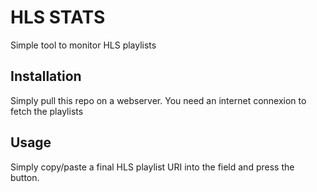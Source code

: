 # HLS STATS

Simple tool to monitor HLS playlists

## Installation

Simply pull this repo on a webserver.
You need an internet connexion to fetch the playlists

## Usage

Simply copy/paste a final HLS playlist URI into the field and press the button.
